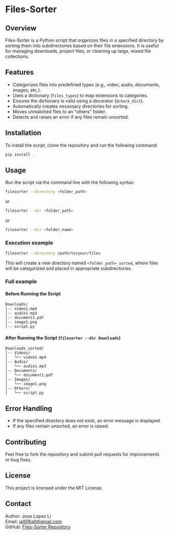 # Files-Sorter

## Overview
Files-Sorter is a Python script that organizes files in a specified directory by sorting them into subdirectories based on their file extensions. It is useful for managing downloads, project files, or cleaning up large, mixed file collections.

## Features
- Categorizes files into predefined types (e.g., video, audio, documents, images, etc.).
- Uses a dictionary (`files_types`) to map extensions to categories.
- Ensures the dictionary is valid using a decorator (`@check_dict`).
- Automatically creates necessary directories for sorting.
- Moves unmatched files to an "others" folder.
- Detects and raises an error if any files remain unsorted.

## Installation
To install the script, clone the repository and run the following command:

```bash
pip install .
```

## Usage
Run the script via the command line with the following syntax:

```bash
filesorter --directory <folder_path>
```

or

```bash
filesorter --dir <folder_path>
```

or

```bash
filesorter --dir <folder_name>
```

### Execution example
```bash
filesorter --directory /path/to/your/files
```

This will create a new directory named `<folder_path>_sorted`, where files will be categorized and placed in appropriate subdirectories.

### Full example
#### Before Running the Script
```
Downloads/
│-- video1.mp4
│-- audio1.mp3
│-- document1.pdf
│-- image1.png
│-- script.py
```

#### After Running the Script (`filesorter --dir Downloads`)
```
Downloads_sorted/
│-- Videos/
│   └── video1.mp4
│-- Audio/
│   └── audio1.mp3
│-- Documents/
│   └── document1.pdf
│-- Images/
│   └── image1.png
│-- Others/
│   └── script.py
```

## Error Handling
- If the specified directory does not exist, an error message is displayed.
- If any files remain unsorted, an error is raised.

## Contributing
Feel free to fork the repository and submit pull requests for improvements or bug fixes.

## License
This project is licensed under the MIT License.

## Contact
Author: Jose Lopez Li  
Email: jall08jall@gmail.com  
GitHub: [Files-Sorter Repository](https://github.com/jall80/Files-sorter)

